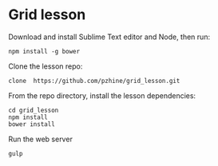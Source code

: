 # Grid lesson

Download and install Sublime Text editor and Node, then run:
```
npm install -g bower
```

Clone the lesson repo:
```
clone  https://github.com/pzhine/grid_lesson.git
```

From the repo directory, install the lesson dependencies:
```
cd grid_lesson 
npm install 
bower install
```

Run the web server
```
gulp
```